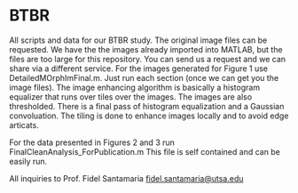 # BTBR
All scripts and data for our BTBR study.
The original image files can be requested. We have the  the images already imported into MATLAB, but the files are too large for this repository. You can send us  a request and we can share via a different service. 
For the images generated for Figure 1 use DetailedMOrphImFinal.m. Just run each section (once we can get you the image files). 
The image enhancing algorithm is basically a histogram equalizer that runs over tiles over the images. The images are also thresholded. 
There is a final pass of histogram equalization and a Gaussian convoluation. The tiling is done to enhance images locally and to avoid edge articats.

For the data presented in Figures 2 and 3 run FinalCleanAnalysis_ForPublication.m
This file is self contained and can be easily run. 

All inquiries to Prof. Fidel Santamaria fidel.santamaria@utsa.edu
